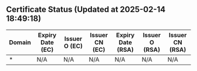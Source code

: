 ## Certificate Status (Updated at 2025-02-14 18:49:18)
| Domain | Expiry Date (EC) | Issuer O (EC) | Issuer CN (EC) | Expiry Date (RSA) | Issuer O (RSA) | Issuer CN (RSA) |
|--------|------------------|---------------|----------------|-------------------|----------------|-----------------|
| * | N/A | N/A | N/A | N/A | N/A | N/A |
